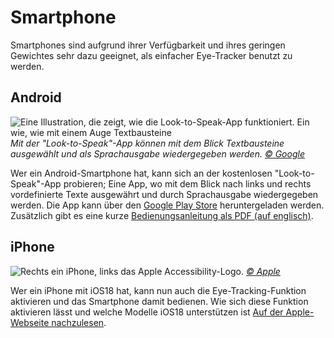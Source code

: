 # Smartphone

Smartphones sind aufgrund ihrer Verfügbarkeit und ihres geringen Gewichtes sehr dazu geeignet, als einfacher Eye-Tracker benutzt zu werden.

## Android

![](/smartphone-look-to-speak.jpg "Eine Illustration, die zeigt, wie die Look-to-Speak-App funktioniert. Ein  wie, wie mit einem Auge Textbausteine")
_Mit der "Look-to-Speak"-App können mit dem Blick Textbausteine ausgewählt und als Sprachausgabe wiedergegeben werden. [© Google](https://lh3.googleusercontent.com/OhaTD2FcdRkk7Qq741qVD-VWC4OIz11o-2IChz3hASsrrRNIpVpbUBFiMHLGrGAVcoEMccTEGnqbYS1_aInZLeemtZI)_

Wer ein Android-Smartphone hat, kann sich an der kostenlosen "Look-to-Speak"-App probieren; Eine App, wo mit dem Blick nach links und rechts vordefinierte Texte ausgewährt und durch Sprachausgabe wiedergegeben werden.
Die App kann über den [Google Play Store](https://play.google.com/store/apps/details?id=com.androidexperiments.looktospeak) heruntergeladen werden.
Zusätzlich gibt es eine kurze [Bedienungsanleitung als PDF (auf englisch)](https://storage.googleapis.com/experiments-uploads/LTS_GUIDE.pdf).

## iPhone

![](/smartphone-ios18-accessibility.jpg "Rechts ein iPhone, links das Apple Accessibility-Logo.")
_[© Apple](https://developer.apple.com/)_

Wer ein iPhone mit iOS18 hat, kann nun auch die Eye-Tracking-Funktion aktivieren und das Smartphone damit bedienen.
Wie sich diese Funktion aktivieren lässt und welche Modelle iOS18 unterstützen ist [Auf der Apple-Webseite nachzulesen](https://support.apple.com/guide/iphone/control-iphone-with-the-movement-of-your-eyes-iph66057d0f6/ios).
